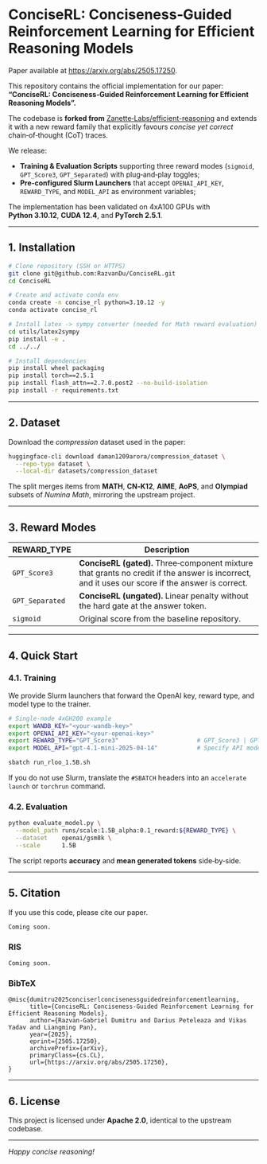# ConciseRL: Conciseness‑Guided Reinforcement Learning for Efficient Reasoning Models

Paper available at https://arxiv.org/abs/2505.17250.

This repository contains the official implementation for our paper: **“ConciseRL: Conciseness‑Guided Reinforcement Learning for Efficient Reasoning Models”.**  

The codebase is **forked from** [Zanette‑Labs/efficient-reasoning](https://github.com/Zanette-Labs/efficient-reasoning) and extends it with a new reward family that explicitly favours *concise yet correct* chain‑of‑thought (CoT) traces.

We release:

* **Training & Evaluation Scripts** supporting three reward modes (`sigmoid`, `GPT_Score3`, `GPT_Separated`) with plug‑and‑play toggles;
* **Pre‑configured Slurm Launchers** that accept `OPENAI_API_KEY`, `REWARD_TYPE`, and `MODEL_API` as environment variables;

The implementation has been validated on 4xA100 GPUs with **Python 3.10.12**, **CUDA 12.4**, and **PyTorch 2.5.1**.

---

## 1. Installation

```bash
# Clone repository (SSH or HTTPS)
git clone git@github.com:RazvanDu/ConciseRL.git
cd ConciseRL

# Create and activate conda env
conda create -n concise_rl python=3.10.12 -y
conda activate concise_rl

# Install latex -> sympy converter (needed for Math reward evaluation)
cd utils/latex2sympy
pip install -e .
cd ../../

# Install dependencies
pip install wheel packaging
pip install torch==2.5.1
pip install flash_attn==2.7.0.post2 --no-build-isolation
pip install -r requirements.txt
```

---

## 2. Dataset

Download the *compression* dataset used in the paper:

```bash
huggingface-cli download daman1209arora/compression_dataset \
  --repo-type dataset \
  --local-dir datasets/compression_dataset
```

The split merges items from **MATH**, **CN‑K12**, **AIME**, **AoPS**, and **Olympiad** subsets of *Numina Math*, mirroring the upstream project.

---

## 3. Reward Modes

| REWARD_TYPE     | Description                                                                                                                                      |
| --------------- | ------------------------------------------------------------------------------------------------------------------------------------------------ |
| `GPT_Score3`    | **ConciseRL (gated).** Three‑component mixture that grants no credit if the answer is incorrect, and it uses our score if the answer is correct. |
| `GPT_Separated` | **ConciseRL (ungated).** Linear penalty without the hard gate at the answer token.                                                               |
| `sigmoid`       | Original score from the baseline repository.                                                                                                     |

---

## 4. Quick Start

### 4.1. Training

We provide Slurm launchers that forward the OpenAI key, reward type, and model type to the trainer.

```bash
# Single‑node 4xGH200 example
export WANDB_KEY="<your‑wandb‑key>"
export OPENAI_API_KEY="<your‑openai‑key>"
export REWARD_TYPE="GPT_Score3"                      # GPT_Score3 | GPT_Separated | sigmoid
export MODEL_API="gpt-4.1-mini-2025-04-14"           # Specify API model to use (e.g. gpt-4o, gpt-4.1-mini)

sbatch run_rloo_1.5B.sh
```

If you do not use Slurm, translate the `#SBATCH` headers into an `accelerate launch` or `torchrun` command.

### 4.2. Evaluation

```bash
python evaluate_model.py \
  --model_path runs/scale:1.5B_alpha:0.1_reward:${REWARD_TYPE} \
  --dataset    openai/gsm8k \
  --scale      1.5B
```

The script reports **accuracy** and **mean generated tokens** side‑by‑side.

---

## 5. Citation

If you use this code, please cite our paper.

```
Coming soon.
```

### RIS

```
Coming soon.
```

### BibTeX

```
@misc{dumitru2025conciserlconcisenessguidedreinforcementlearning,
      title={ConciseRL: Conciseness-Guided Reinforcement Learning for Efficient Reasoning Models}, 
      author={Razvan-Gabriel Dumitru and Darius Peteleaza and Vikas Yadav and Liangming Pan},
      year={2025},
      eprint={2505.17250},
      archivePrefix={arXiv},
      primaryClass={cs.CL},
      url={https://arxiv.org/abs/2505.17250}, 
}
```

---

## 6. License

This project is licensed under **Apache 2.0**, identical to the upstream codebase.

---

*Happy concise reasoning!*
